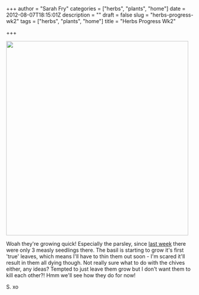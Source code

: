 +++
author = "Sarah Fry"
categories = ["herbs", "plants", "home"]
date = 2012-08-07T18:15:01Z
description = ""
draft = false
slug = "herbs-progress-wk2"
tags = ["herbs", "plants", "home"]
title = "Herbs Progress Wk2"

+++


<a href="http://sweetaspi.co.uk/images/2012/08/herbs3.jpg"><img class="aligncenter size-full wp-image-1132" title="herbs3" src="http://sweetaspi.co.uk/images/2012/08/herbs3.jpg" alt="" width="490" height="524" /></a>

Woah they're growing quick! Especially the parsley, since <a title="Seedlings" href="http://sweetaspi.co.uk/seedlings/">last week</a> there were only 3 measly seedlings there. The basil is starting to grow it's first 'true' leaves, which means I'll have to thin them out soon - I'm scared it'll result in them all dying though. Not really sure what to do with the chives either, any ideas? Tempted to just leave them grow but I don't want them to kill each other?! Hmm we'll see how they do for now!

S. xo


